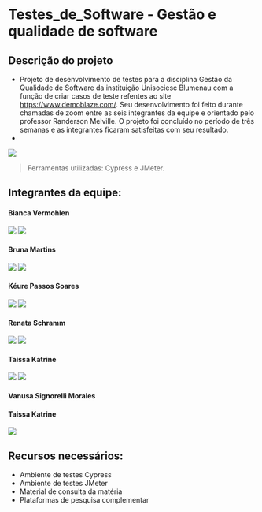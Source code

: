 # Testes_de_Software - Gestão e qualidade de software

## Descrição do projeto
  - Projeto de desenvolvimento de testes para a disciplina Gestão da Qualidade de Software da instituição Unisociesc Blumenau com a função de criar casos de teste refentes ao site  https://www.demoblaze.com/. Seu desenvolvimento foi feito durante chamadas de zoom entre as seis integrantes da equipe e orientado pelo professor Randerson Melville. O projeto foi concluído no período de três semanas e as integrantes ficaram satisfeitas com seu resultado.
  - 
 <div>
<img src="http://img.shields.io/static/v1?label=STATUS%20DO%20PROJETO&message=%20CONCLUIDO&color=GREEN&style=for-the-badge_blank"></a>
   </div>
 
> Ferramentas utilizadas: Cypress e JMeter.

## Integrantes da equipe:

#### Bianca Vermohlen
 <div>
    <a href="https://github.com/biancavermohlen" target="_blank"><img src="https://img.shields.io/badge/GitHub-100000?style=for-the-badge&logo=github&logoColor=white"_blank"></a>
<a href="https://www.linkedin.com/in/bianca-vermohlen-9460411b1" target="_blank"><img src="https://img.shields.io/badge/LinkedIn-0077B5?style=for-the-badge&logo=linkedin&logoColor=white" target"_blank"></a>
    </div>
    
#### Bruna Martins
  <div>
    <a href="https://github.com/martinsbruu" target="_blank"><img src="https://img.shields.io/badge/GitHub-100000?style=for-the-badge&logo=github&logoColor=white"_blank"></a>
<a href="https://www.linkedin.com/in/bruna-rafaela-martins-9209aa253" target="_blank"><img src="https://img.shields.io/badge/LinkedIn-0077B5?style=for-the-badge&logo=linkedin&logoColor=white" target"_blank"></a>
    </div>

#### Kéure Passos Soares
  <div>
    <a href="https://github.com/KeurePassos" target="_blank"><img src="https://img.shields.io/badge/GitHub-100000?style=for-the-badge&logo=github&logoColor=white"_blank"></a>
<a href="https://www.linkedin.com/in/kéure-passos-soares-6b6ba8268" target="_blank"><img src="https://img.shields.io/badge/LinkedIn-0077B5?style=for-the-badge&logo=linkedin&logoColor=white" target"_blank"></a>
    </div>

#### Renata Schramm
 <div>
    <a href="https://github.com/RenataSch" target="_blank"><img src="https://img.shields.io/badge/GitHub-100000?style=for-the-badge&logo=github&logoColor=white"_blank"></a>
 <a href="https://www.linkedin.com/in/renata-schramm-9261b5226" target="_blank"><img src="https://img.shields.io/badge/LinkedIn-0077B5?style=for-the-badge&logo=linkedin&logoColor=white" target"_blank"></a>
  </div>

#### Taissa Katrine
 <div>
    <a href="https://github.com/taissakatrine" target="_blank"><img src="https://img.shields.io/badge/GitHub-100000?style=for-the-badge&logo=github&logoColor=white"_blank"></a>
 <a href="https://www.linkedin.com/in/taissa-katrine-13971a267" target="_blank"><img src="https://img.shields.io/badge/LinkedIn-0077B5?style=for-the-badge&logo=linkedin&logoColor=white" target"_blank"></a>
  </div>

  #### Vanusa Signorelli Morales
  #### Taissa Katrine
 <div>
    <a href="https://github.com/vanusaaa" target="_blank"><img src="https://img.shields.io/badge/GitHub-100000?style=for-the-badge&logo=github&logoColor=white"_blank"></a>
  </div>

## Recursos necessários:
- Ambiente de testes Cypress
- Ambiente de testes JMeter
- Material de consulta da matéria 
- Plataformas de pesquisa complementar

  


